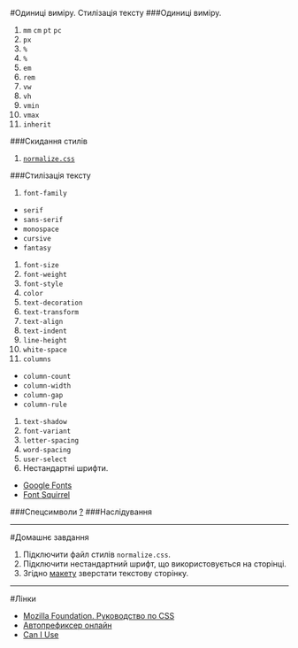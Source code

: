 #Одиниці виміру. Стилізація тексту
###Одиниці виміру.
1. `mm` `cm` `pt` `pc`
1. `px`
1. `%`
1. `%`
1. `em`
1. `rem`
1. `vw`
1. `vh`
1. `vmin`
1. `vmax`
1. `inherit`

###Скидання стилів
1. [`normalize.css`](https://necolas.github.io/normalize.css/)

###Стилізація тексту
1. `font-family`
  - `serif`
  - `sans-serif`
  - `monospace`
  - `cursive`
  - `fantasy`
1. `font-size`
1. `font-weight`
1. `font-style`
1. `color`
1. `text-decoration`
1. `text-transform`
1. `text-align`
1. `text-indent`
1. `line-height`
1. `white-space`
1. `columns`
  - `column-count`
  - `column-width`
  - `column-gap`
  - `column-rule`
1. `text-shadow`
1. `font-variant`
1. `letter-spacing`
1. `word-spacing`
1. `user-select`
1. Нестандартні шрифти.
 - [Google Fonts](https://fonts.google.com)
 - [Font Squirrel](https://www.fontsquirrel.com)
 
###Спецсимволи [?](https://css-tricks.com/snippets/html/glyphs/)
###Наслідування

---
#Домашнє завдання
1. Підключити файл стилів `normalize.css`.
1. Підключити нестандартний шрифт, що використовується на сторінці.
1. Згідно [макету](https://www.dropbox.com/s/gx4piiwb52ntznq/lesson-5.%20homework.psd?dl=0) зверстати текстову сторінку.

---
#Лінки
- [Mozilla Foundation. Руководство по CSS](https://developer.mozilla.org/ru/docs/Web/CSS/Reference)
- [Автопрефиксер онлайн](https://autoprefixer.github.io/ru/)
- [Can I Use](http://caniuse.com/)
